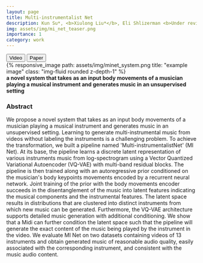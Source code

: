 ```yaml
---
layout: page
title: Multi-instrumentalist Net
description: Kun Su*, <b>Xiulong Liu*</b>, Eli Shlizerman <b>Under revision and submission</b>
img: assets/img/mi_net_teaser.png
importance: 1
category: work
---
```


<!-- Every project has a beautiful feature showcase page.
It's easy to include images in a flexible 3-column grid format.
Make your photos 1/3, 2/3, or full width.

To give your project a background in the portfolio page, just add the img tag to the front matter like so:

    ---
    layout: page
    title: project
    description: a project with a background image
    img: /assets/img/12.jpg
    ---

<div class="row">
    <div class="col-sm mt-3 mt-md-0">
        {% responsive_image path: assets/img/1.jpg title: "example image" class: "img-fluid rounded z-depth-1" %}
    </div>
    <div class="col-sm mt-3 mt-md-0">
        {% responsive_image path: assets/img/3.jpg title: "example image" class: "img-fluid rounded z-depth-1" %}
    </div>
    <div class="col-sm mt-3 mt-md-0">
        {% responsive_image path: assets/img/5.jpg title: "example image" class: "img-fluid rounded z-depth-1" %}
    </div>
</div>
<div class="caption">
    Caption photos easily. On the left, a road goes through a tunnel. Middle, leaves artistically fall in a hipster photoshoot. Right, in another hipster photoshoot, a lumberjack grasps a handful of pine needles.
</div> -->


<button onclick="location.href='https://www.youtube.com/watch?v=yo5OZKBbBh4'" type="button">
         Video</button>
<button onclick="location.href='https://arxiv.org/abs/2012.03478'" type="button">
       Paper</button>

<div class="row">
    <div class="col-sm mt-3 mt-md-0">
        {% responsive_image path: assets/img/minet_system.png title: "example image" class: "img-fluid rounded z-depth-1" %}
    </div>
</div>
<div class="caption">
    <b>a novel system that takes as an input body movements of a musician playing a musical instrument and generates music in an unsupervised setting</b>
</div>

<h3><b>Abstract</b></h3>
We propose a novel system that takes as an input body movements of a musician playing a musical instrument and generates music in an unsupervised setting. Learning to generate multi-instrumental music from videos without labeling the instruments is a challenging problem. To achieve the transformation, we built a pipeline named 'Multi-instrumentalistNet' (MI Net). At its base, the pipeline learns a discrete latent representation of various instruments music from log-spectrogram using a Vector Quantized Variational Autoencoder (VQ-VAE) with multi-band residual blocks. The pipeline is then trained along with an autoregressive prior conditioned on the musician's body keypoints movements encoded by a recurrent neural network. Joint training of the prior with the body movements encoder succeeds in the disentanglement of the music into latent features indicating the musical components and the instrumental features. The latent space results in distributions that are clustered into distinct instruments from which new music can be generated. Furthermore, the VQ-VAE architecture supports detailed music generation with additional conditioning. We show that a Midi can further condition the latent space such that the pipeline will generate the exact content of the music being played by the instrument in the video. We evaluate MI Net on two datasets containing videos of 13 instruments and obtain generated music of reasonable audio quality, easily associated with the corresponding instrument, and consistent with the music audio content.
<br><br>

<!-- <div class="row justify-content-sm-center">
    <div class="col-sm-8 mt-3 mt-md-0">
        {% responsive_image path: assets/img/6.jpg title: "example image" class: "img-fluid rounded z-depth-1" %}
    </div>
    <div class="col-sm-4 mt-3 mt-md-0">
        {% responsive_image path: assets/img/11.jpg title: "example image" class: "img-fluid rounded z-depth-1" %}
    </div>
</div>
<div class="caption">
    You can also have artistically styled 2/3 + 1/3 images, like these.
</div>


The code is simple.
Just wrap your images with `<div class="col-sm">` and place them inside `<div class="row">` (read more about the <a href="https://getbootstrap.com/docs/4.4/layout/grid/">Bootstrap Grid</a> system).
To make images responsive, add `img-fluid` class to each; for rounded corners and shadows use `rounded` and `z-depth-1` classes.
Here's the code for the last row of images above:

{% raw %}
```html
<div class="row justify-content-sm-center">
    <div class="col-sm-8 mt-3 mt-md-0">
        {% responsive_image path: assets/img/6.jpg title: "example image" class: "img-fluid rounded z-depth-1" %}
    </div>
    <div class="col-sm-4 mt-3 mt-md-0">
        {% responsive_image path: assets/img/11.jpg title: "example image" class: "img-fluid rounded z-depth-1" %}
    </div>
</div>
```
{% endraw %} -->
